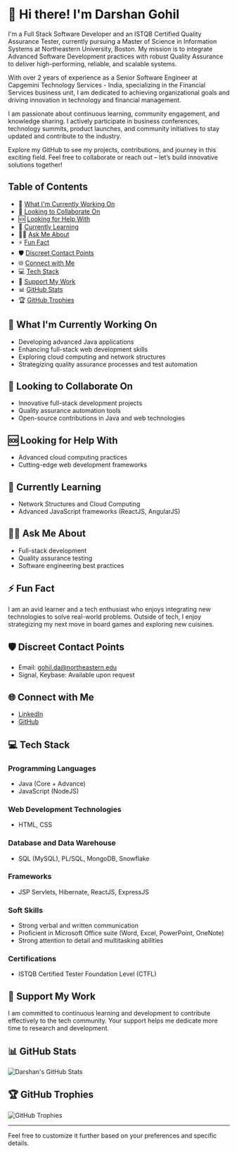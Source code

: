 # 👋 Hi there! I'm Darshan Gohil

I'm a Full Stack Software Developer and an ISTQB Certified Quality Assurance Tester, currently pursuing a Master of Science in Information Systems at Northeastern University, Boston. My mission is to integrate Advanced Software Development practices with robust Quality Assurance to deliver high-performing, reliable, and scalable systems.

With over 2 years of experience as a Senior Software Engineer at Capgemini Technology Services - India, specializing in the Financial Services business unit, I am dedicated to achieving organizational goals and driving innovation in technology and financial management.

I am passionate about continuous learning, community engagement, and knowledge sharing. I actively participate in business conferences, technology summits, product launches, and community initiatives to stay updated and contribute to the industry.

Explore my GitHub to see my projects, contributions, and journey in this exciting field. Feel free to collaborate or reach out – let’s build innovative solutions together!

## Table of Contents

- 🔭 [What I'm Currently Working On](#what-im-currently-working-on)
- 🤝 [Looking to Collaborate On](#looking-to-collaborate-on)
- 🆘 [Looking for Help With](#looking-for-help-with)
- 🌱 [Currently Learning](#currently-learning)
- 🙋‍♂️ [Ask Me About](#ask-me-about)
- ⚡ [Fun Fact](#fun-fact)
- 🛡️ [Discreet Contact Points](#discreet-contact-points)
- 🌐 [Connect with Me](#connect-with-me)
- 💻 [Tech Stack](#tech-stack)
- 💖 [Support My Work](#support-my-work)
- 📊 [GitHub Stats](#github-stats)
- 🏆 [GitHub Trophies](#github-trophies)

## 🔭 What I'm Currently Working On

- Developing advanced Java applications
- Enhancing full-stack web development skills
- Exploring cloud computing and network structures
- Strategizing quality assurance processes and test automation

## 🤝 Looking to Collaborate On

- Innovative full-stack development projects
- Quality assurance automation tools
- Open-source contributions in Java and web technologies

## 🆘 Looking for Help With

- Advanced cloud computing practices
- Cutting-edge web development frameworks

## 🌱 Currently Learning

- Network Structures and Cloud Computing
- Advanced JavaScript frameworks (ReactJS, AngularJS)

## 🙋‍♂️ Ask Me About

- Full-stack development
- Quality assurance testing
- Software engineering best practices

## ⚡ Fun Fact

I am an avid learner and a tech enthusiast who enjoys integrating new technologies to solve real-world problems. Outside of tech, I enjoy strategizing my next move in board games and exploring new cuisines.

## 🛡️ Discreet Contact Points

- Email: gohil.da@northeastern.edu
- Signal, Keybase: Available upon request

## 🌐 Connect with Me

- [LinkedIn](https://linkedin.com/darshangohil)
- [GitHub](https://github.com/da-gohil)

## 💻 Tech Stack

### Programming Languages
- Java (Core + Advance)
- JavaScript (NodeJS)

### Web Development Technologies
- HTML, CSS

### Database and Data Warehouse
- SQL (MySQL), PL/SQL, MongoDB, Snowflake

### Frameworks
- JSP Servlets, Hibernate, ReactJS, ExpressJS

### Soft Skills
- Strong verbal and written communication
- Proficient in Microsoft Office suite (Word, Excel, PowerPoint, OneNote)
- Strong attention to detail and multitasking abilities

### Certifications
- ISTQB Certified Tester Foundation Level (CTFL)

## 💖 Support My Work

I am committed to continuous learning and development to contribute effectively to the tech community. Your support helps me dedicate more time to research and development.

## 📊 GitHub Stats

![Darshan's GitHub Stats](https://github-readme-stats.vercel.app/api?username=da-gohil&show_icons=true&theme=radical)

## 🏆 GitHub Trophies

![GitHub Trophies](https://github-profile-trophy.vercel.app/?username=da-gohil&theme=radical)

---

Feel free to customize it further based on your preferences and specific details.
